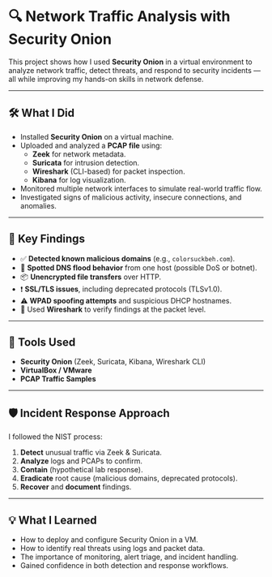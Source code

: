 # 🔍 Network Traffic Analysis with Security Onion

This project shows how I used **Security Onion** in a virtual environment to analyze network traffic, detect threats, and respond to security incidents — all while improving my hands-on skills in network defense.

---

## 🛠 What I Did

- Installed **Security Onion** on a virtual machine.
- Uploaded and analyzed a **PCAP file** using:
  - **Zeek** for network metadata.
  - **Suricata** for intrusion detection.
  - **Wireshark** (CLI-based) for packet inspection.
  - **Kibana** for log visualization.
- Monitored multiple network interfaces to simulate real-world traffic flow.
- Investigated signs of malicious activity, insecure connections, and anomalies.

---

## 🧠 Key Findings

- ✅ **Detected known malicious domains** (e.g., `colorsuckbeh.com`).
- 🔁 **Spotted DNS flood behavior** from one host (possible DoS or botnet).
- 📦 **Unencrypted file transfers** over HTTP.
- ❗ **SSL/TLS issues**, including deprecated protocols (TLSv1.0).
- ⚠️ **WPAD spoofing attempts** and suspicious DHCP hostnames.
- 🧪 Used **Wireshark** to verify findings at the packet level.

---

## 🧰 Tools Used

- **Security Onion** (Zeek, Suricata, Kibana, Wireshark CLI)
- **VirtualBox / VMware**
- **PCAP Traffic Samples**

---

## 🛡️ Incident Response Approach

I followed the NIST process:
1. **Detect** unusual traffic via Zeek & Suricata.
2. **Analyze** logs and PCAPs to confirm.
3. **Contain** (hypothetical lab response).
4. **Eradicate** root cause (malicious domains, deprecated protocols).
5. **Recover** and **document** findings.

---

## 💡 What I Learned

- How to deploy and configure Security Onion in a VM.
- How to identify real threats using logs and packet data.
- The importance of monitoring, alert triage, and incident handling.
- Gained confidence in both detection and response workflows.
